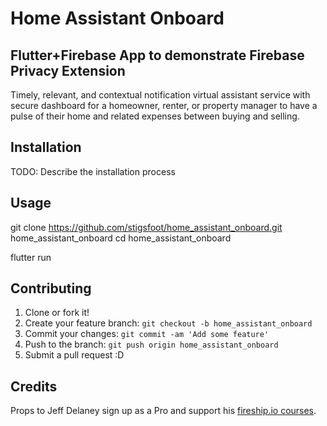 # Home Assistant Onboard
 ## Flutter+Firebase App to demonstrate Firebase Privacy Extension

Timely, relevant, and contextual notification virtual assistant  service with secure dashboard for a homeowner, renter,  or property manager to have a pulse of their home and related expenses between buying and selling.

## Installation
TODO: Describe the installation process
## Usage
git clone https://github.com/stigsfoot/home_assistant_onboard.git home_assistant_onboard
cd home_assistant_onboard

flutter run
## Contributing
1. Clone or fork it!
2. Create your feature branch: `git checkout -b home_assistant_onboard`
3. Commit your changes: `git commit -am 'Add some feature'`
4. Push to the branch: `git push origin home_assistant_onboard`
5. Submit a pull request :D


## Credits
Props to Jeff Delaney sign up as a Pro and support his [fireship.io courses](https://fireship.io).


